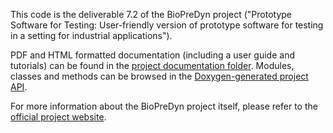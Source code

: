 This code is the deliverable 7.2 of the BioPreDyn project ("Prototype Software
for Testing: User-friendly version of prototype software for testing in a
setting for industrial applications").

PDF and HTML formatted documentation (including a user guide and tutorials) can
be found in the
[project documentation folder](https://thecosmocompany.com/BioPreDyn-doc/).
Modules, classes and methods can be browsed in the
[Doxygen-generated project API](https://thecosmocompany.com/BioPreDyn-doxygen).

For more information about the BioPreDyn project itself, please refer to the
[official project website](http://www.biopredyn.eu).